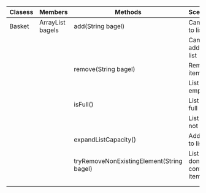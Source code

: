 | Clasess | Members                  | Methods                                   | Scenario                | Output             |
|---------|--------------------------|-------------------------------------------|-------------------------|--------------------|
| Basket  | ArrayList<String> bagels | add(String bagel)                         | Can add to list         | updated list       |
|         |                          |                                           | Can't add to list       | list full          |
|         |                          | remove(String bagel)                      | Remove item             | updated list       |
|         |                          |                                           | List empty              | empty list         |
|         |                          | isFull()                                  | List is full            | true               |
|         |                          |                                           | List is not full        | false              |
|         |                          | expandListCapacity()                      | Add size to list        | new size list      |
|         |                          | tryRemoveNonExistingElement(String bagel) | List don't contain item | can't find in list |
|         |                          |                                           |                         |                    |
|         |                          |                                           |                         |                    |
